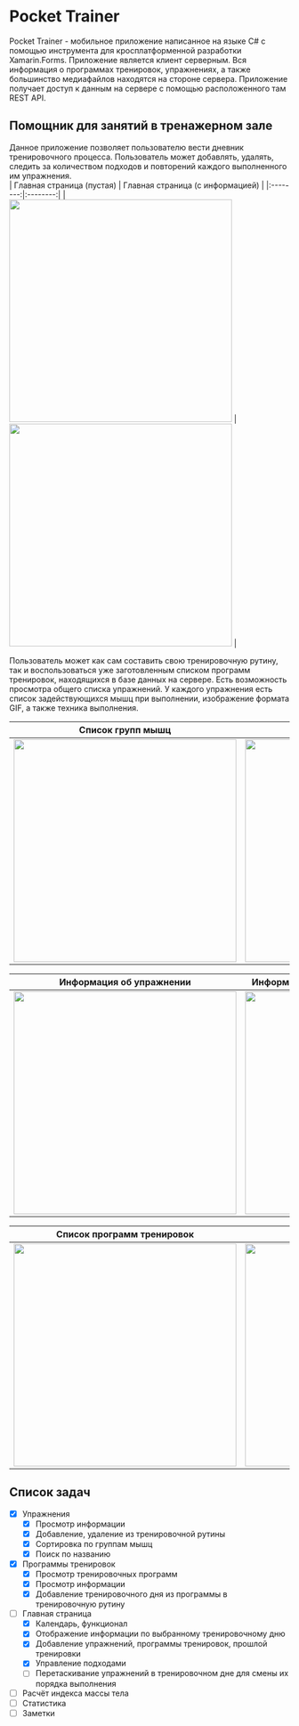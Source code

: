 # Pocket Trainer
Pocket Trainer - мобильное приложение написанное на языке C# с помощью инструмента для кросплатформенной разработки Xamarin.Forms.
Приложение является клиент серверным. Вся информация о программах тренировок, упражнениях, а также большинство медиафайлов находятся на стороне сервера. Приложение получает доступ к данным на сервере с помощью расположенного там REST API.
## Помощник для занятий в тренажерном зале
Данное приложение позволяет пользователю вести дневник тренировочного процесса. Пользователь может добавлять, удалять, следить за количеством подходов и повторений каждого выполненного им упражнения.  
| Главная страница (пустая) | Главная страница (с информацией) |
|:--------:|:--------:|
| <img src="https://github.com/Skyliice/PocketTrainer/blob/main/Images/MainScreen.jpg" width="400" /> | <img src="https://github.com/Skyliice/PocketTrainer/blob/main/Images/MainScreenWithInfo.jpg" width="400" /> |

Пользователь может как сам составить свою тренировочную рутину, так и воспользоваться уже заготовленным списком программ тренировок, находящихся в базе данных на сервере. Есть возможность просмотра общего списка упражнений. У каждого упражнения есть список задействующихся мышц при выполнении, изображение формата GIF, а также техника выполнения.  

| Список групп мышц | Список упражнений |
|:--------:|:--------:|
| <img src="https://github.com/Skyliice/PocketTrainer/blob/main/Images/MuscleList.jpg" width="400" /> | <img src="https://github.com/Skyliice/PocketTrainer/blob/main/Images/ExerciseList.jpg" width="400" /> |
  
| Информация об упражнении | Информация об упражнении (Главный экран) |
|:--------:|:--------:|
| <img src="https://github.com/Skyliice/PocketTrainer/blob/main/Images/ExerciseInfo.jpg" width="400" /> | <img src="https://github.com/Skyliice/PocketTrainer/blob/main/Images/MainScreenInfo.jpg" width="400" /> |
  
| Список программ тренировок | Главное меню |
|:--------:|:--------:|
| <img src="https://github.com/Skyliice/PocketTrainer/blob/main/Images/ProgramList.jpg" width="400" /> | <img src="https://github.com/Skyliice/PocketTrainer/blob/main/Images/MainMenu.jpg" width="400" /> |  
## Список задач
- [X] Упражнения
  - [X] Просмотр информации
  - [X] Добавление, удаление из тренировочной рутины
  - [X] Сортировка по группам мышц
  - [X] Поиск по названию
- [X] Программы тренировок
  - [X] Просмотр тренировочных программ
  - [X] Просмотр информации
  - [X] Добавление тренировочного дня из программы в тренировочную рутину
- [ ] Главная страница
  - [X] Календарь, функционал
  - [X] Отображение информации по выбранному тренировочному дню
  - [X] Добавление упражнений, программы тренировок, прошлой тренировки
  - [X] Управление подходами
  - [ ] Перетаскивание упражнений в тренировочном дне для смены их порядка выполнения
- [ ] Расчёт индекса массы тела
- [ ] Статистика
- [ ] Заметки
